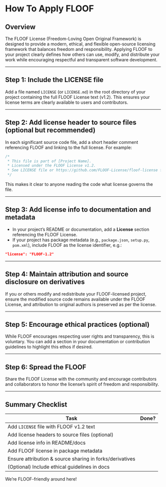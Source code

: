 # How To Apply FLOOF

## Overview

The FLOOF License (Freedom-Loving Open Original Framework) is designed to provide a modern, ethical, and flexible open-source licensing framework that balances freedom and responsibility. Applying FLOOF to your project clearly defines how others can use, modify, and distribute your work while encouraging respectful and transparent software development.

---

## Step 1: Include the LICENSE file

Add a file named `LICENSE` (or `LICENSE.md`) in the root directory of your project containing the full FLOOF License text (v1.2). This ensures your license terms are clearly available to users and contributors.

---

## Step 2: Add license header to source files (optional but recommended)

In each significant source code file, add a short header comment referencing FLOOF and linking to the full license. For example:

```c
/*
 * This file is part of [Project Name].
 * Licensed under the FLOOF License v1.2.
 * See LICENSE file or https://github.com/FLOOF-License/floof-license for details.
 */
```

This makes it clear to anyone reading the code what license governs the file.

---

## Step 3: Add license info to documentation and metadata

* In your project’s README or documentation, add a **License** section referencing the FLOOF License.
* If your project has package metadata (e.g., `package.json`, `setup.py`, `pom.xml`), include FLOOF as the license identifier, e.g.:

```json
"license": "FLOOF-1.2"
```

---

## Step 4: Maintain attribution and source disclosure on derivatives

If you or others modify and redistribute your FLOOF-licensed project, ensure the modified source code remains available under the FLOOF License, and attribution to original authors is preserved as per the license.

---

## Step 5: Encourage ethical practices (optional)

While FLOOF encourages respecting user rights and transparency, this is voluntary. You can add a section in your documentation or contribution guidelines to highlight this ethos if desired.

---

## Step 6: Spread the FLOOF

Share the FLOOF License with the community and encourage contributors and collaborators to honor the license’s spirit of freedom and responsibility.

---

## Summary Checklist

| Task                                                     | Done? |
| -------------------------------------------------------- | ----- |
| Add `LICENSE` file with FLOOF v1.2 text                  |       |
| Add license headers to source files (optional)           |       |
| Add license info in README/docs                          |       |
| Add FLOOF license in package metadata                    |       |
| Ensure attribution & source sharing in forks/derivatives |       |
| (Optional) Include ethical guidelines in docs            |       |

We’re FLOOF-friendly around here!
